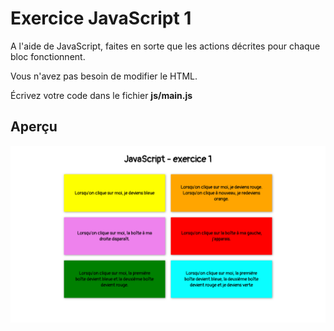 # Exercice JavaScript 1

A l'aide de JavaScript, faites en sorte que les actions décrites pour chaque bloc fonctionnent.

Vous n'avez pas besoin de modifier le HTML.

Écrivez votre code dans le fichier **js/main.js**

## Aperçu

![](_screenshot.png)
